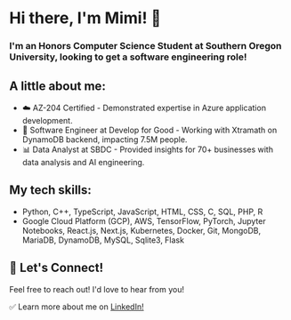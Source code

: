 # Hi there, I'm Mimi! 👋

### I'm an Honors Computer Science Student at Southern Oregon University, looking to get a software engineering role!

## A little about me: 
- ☁️ AZ-204 Certified - Demonstrated expertise in Azure application development.
- 💟 Software Engineer at Develop for Good - Working with Xtramath on DynamoDB backend, impacting 7.5M people.
- 📊 Data Analyst at SBDC - Provided insights for 70+ businesses with data analysis and AI engineering.

## My tech skills:
- Python, C++, TypeScript, JavaScript, HTML, CSS, C, SQL, PHP, R
- Google Cloud Platform (GCP), AWS, TensorFlow, PyTorch, Jupyter Notebooks, React.js, Next.js,
Kubernetes, Docker, Git, MongoDB, MariaDB, DynamoDB, MySQL, Sqlite3, Flask

## 🤝 Let's Connect!
Feel free to reach out! I'd love to hear from you!

✅ Learn more about me on [LinkedIn!](https://link-url-here.org) 
